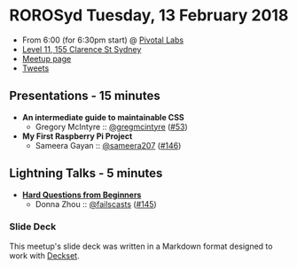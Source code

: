 # ROROSyd Tuesday, 13 February 2018

- From 6:00 (for 6:30pm start) @ [Pivotal Labs][]
- [Level 11, 155 Clarence St Sydney][]
- [Meetup page][]
- [Tweets][]

## Presentations - 15 minutes

- **An intermediate guide to maintainable CSS**
  - Gregory McIntyre :: [@gregmcintyre][] ([#53][])
- **My First Raspberry Pi Project**
  - Sameera Gayan :: [@sameera207][] ([#146][])

## Lightning Talks - 5 minutes

- **[Hard Questions from Beginners][]**
  - Donna Zhou :: [@failscasts][] ([#145][])

### Slide Deck

This meetup's slide deck was written in a Markdown format designed to work with
[Deckset][].

[@gregmcintyre]: https://twitter.com/gregmcintyre
[#53]: https://github.com/rails-oceania/roro/issues/53
[@sameera207]: https://twitter.com/sameera207
[#146]: https://github.com/rails-oceania/roro/issues/146
[Hard Questions from Beginners]: https://speakerdeck.com/dondonz/what-is-a-variable-hard-questions-from-beginners-ruby-on-rails-meetup-sydney
[@failscasts]: https://twitter.com/failscasts
[#145]: https://github.com/rails-oceania/roro/issues/145
[Pivotal Labs]: https://pivotal.io/locations/sydney
[Level 11, 155 Clarence St Sydney]: https://goo.gl/maps/k6v9wdomLWF2
[Meetup page]: https://www.meetup.com/Ruby-On-Rails-Oceania-Sydney/events/nnvkcpyxdbrb/
[Tweets]: https://twitter.com/search?f=tweets&q=rorosyd%20since%3A2018-02-13%20until%3A2018-02-15&src=typd
[Deckset]: https://www.decksetapp.com/
